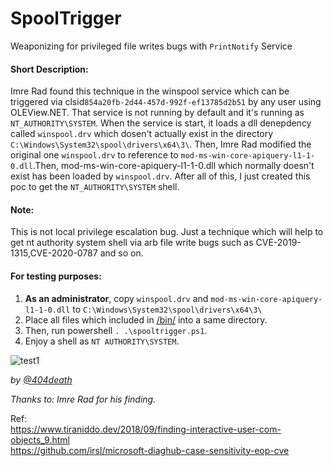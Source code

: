 # SpoolTrigger
Weaponizing for privileged file writes bugs with `PrintNotify` Service


#### Short Description:
Imre Rad found this technique in the winspool service which can be triggered via clsid`854a20fb-2d44-457d-992f-ef13785d2b51` by any user using OLEView.NET. That service is not running by default and it's running as `NT_AUTHORITY\SYSTEM`. When the service is start, it loads a dll denepdency called `winspool.drv` which dosen't actually exist in the directory `C:\Windows\System32\spool\drivers\x64\3\`. Then, Imre Rad modified the original one `winspool.drv` to reference to `mod-ms-win-core-apiquery-l1-1-0.dll`.Then, mod-ms-win-core-apiquery-l1-1-0.dll which normally doesn't exist has been loaded by `winspool.drv`. After all of this, I just created this poc to get the `NT_AUTHORITY\SYSTEM` shell.

#### Note:
This is not local privilege escalation bug. Just a technique which will help to get nt authority system shell via arb file write bugs such as CVE-2019-1315,CVE-2020-0787 and so on.

#### For testing purposes:
1. **As an administrator**, copy `winspool.drv` and `mod-ms-win-core-apiquery-l1-1-0.dll` to `C:\Windows\System32\spool\drivers\x64\3\`
2. Place all files which included in [/bin/](https://github.com/sailay1996/SpoolTrigger/tree/main/bin) into a same directory. 
3. Then, run powershell `. .\spooltrigger.ps1`.
4. Enjoy a shell as `NT AUTHORITY\SYSTEM`.

![test1](https://github.com/sailay1996/SpoolTrigger/blob/main/SpoolTrigger.jpg)

*by [@404death](https://twitter.com/404death)*

*Thanks to: Imre Rad for his finding.*


Ref: <br>
https://www.tiraniddo.dev/2018/09/finding-interactive-user-com-objects_9.html <br>
https://github.com/irsl/microsoft-diaghub-case-sensitivity-eop-cve
